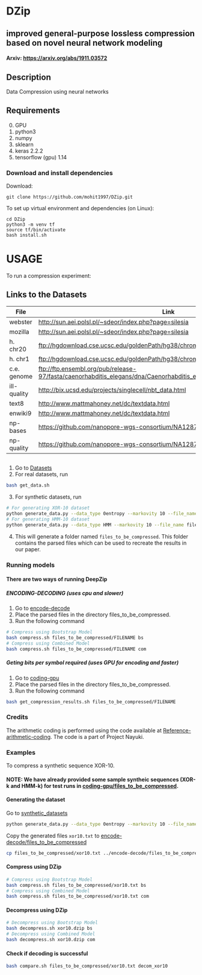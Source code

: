 # DZip
## improved general-purpose lossless compression based on novel neural network modeling
#### Arxiv: https://arxiv.org/abs/1911.03572
## Description
Data Compression using neural networks


## Requirements
0. GPU
1. python3
2. numpy
3. sklearn
4. keras 2.2.2
5. tensorflow (gpu) 1.14


### Download and install dependencies
Download:
```
git clone https://github.com/mohit1997/DZip.git
```
To set up virtual environment and dependencies (on Linux):
```
cd DZip
python3 -m venv tf
source tf/bin/activate
bash install.sh
```

# USAGE
To run a compression experiment: 


## Links to the Datasets
| File | Link |
|------|------|
|webster|http://sun.aei.polsl.pl/~sdeor/index.php?page=silesia|
|mozilla|http://sun.aei.polsl.pl/~sdeor/index.php?page=silesia|
|h. chr20|ftp://hgdownload.cse.ucsc.edu/goldenPath/hg38/chromosomes/chr20.fa.gz|
|h. chr1|ftp://hgdownload.cse.ucsc.edu/goldenPath/hg38/chromosomes/chr1.fa.gz|
|c.e. genome|ftp://ftp.ensembl.org/pub/release-97/fasta/caenorhabditis_elegans/dna/Caenorhabditis_elegans.WBcel235.dna.toplevel.fa.gz|
|ill-quality|http://bix.ucsd.edu/projects/singlecell/nbt_data.html|
|text8|http://www.mattmahoney.net/dc/textdata.html|
|enwiki9|http://www.mattmahoney.net/dc/textdata.html|
|np-bases|https://github.com/nanopore-wgs-consortium/NA12878|
|np-quality|https://github.com/nanopore-wgs-consortium/NA12878|

##
1. Go to [Datasets](./Datasets)
2. For real datasets, run
```bash
bash get_data.sh
```
3. For synthetic datasets, run
```bash
# For generating XOR-10 dataset
python generate_data.py --data_type 0entropy --markovity 10 --file_name files_to_be_compressed/xor10.txt
# For generating HMM-10 dataset
python generate_data.py --data_type HMM --markovity 10 --file_name files_to_be_compressed/hmm10.txt
```
4. This will generate a folder named `files_to_be_compressed`. This folder contains the parsed files which can be used to recreate the results in our paper.

### Running models
#### There are two ways of running DeepZip

##### ENCODING-DECODING (uses cpu and slower)
1. Go to [encode-decode](./encode-decode)
2. Place the parsed files in the directory files_to_be_compressed.
3. Run the following command

```bash 
# Compress using Bootstrap Model
bash compress.sh files_to_be_compressed/FILENAME bs
# Compress using Combined Model
bash compress.sh files_to_be_compressed/FILENAME com
```

##### Geting bits per symbol required (uses GPU for encoding and faster)
1. Go to [coding-gpu](./coding-gpu)
2. Place the parsed files in the directory files_to_be_compressed.
3. Run the following command

```bash 
bash get_compression_results.sh files_to_be_compressed/FILENAME
```

### Credits
The arithmetic coding is performed using the code available at [Reference-arithmetic-coding](https://github.com/nayuki/Reference-arithmetic-coding). The code is a part of Project Nayuki.

### Examples

To compress a synthetic sequence XOR-10. 

#### NOTE: We have already provided some sample syntheic sequences (XOR-k and HMM-k) for test runs in [coding-gpu/files_to_be_compressed](./coding-gpu/files_to_be_compressed).

#### Generating the dataset

Go to [synthetic_datasets](./Datasets/synthetic_datasets)
```bash
python generate_data.py --data_type 0entropy --markovity 10 --file_name files_to_be_compressed/xor10.txt
```

Copy the generated files `xor10.txt` to [encode-decode/files_to_be_compressed](./encode-decode/files_to_be_compressed)
```bash
cp files_to_be_compressed/xor10.txt ../encode-decode/files_to_be_compressed/
```


#### Compress using DZip
```bash 
# Compress using Bootstrap Model
bash compress.sh files_to_be_compressed/xor10.txt bs
# Compress using Combined Model
bash compress.sh files_to_be_compressed/xor10.txt com
```
#### Decompress using DZip

```bash 
# Decompress using Bootstrap Model
bash decompress.sh xor10.dzip bs
# Decompress using Combined Model
bash decompress.sh xor10.dzip com
```

#### Check if decoding is successful

```bash
bash compare.sh files_to_be_compressed/xor10.txt decom_xor10
```
